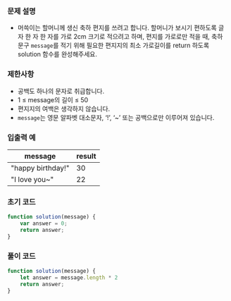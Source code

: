 ### 문제 설명

- 머쓱이는 할머니께 생신 축하 편지를 쓰려고 합니다. 할머니가 보시기 편하도록 글자 한 자 한 자를 가로 2cm 크기로 적으려고 하며, 편지를 가로로만 적을 때, 축하 문구 `message`를 적기 위해 필요한 편지지의 최소 가로길이를 return 하도록 solution 함수를 완성해주세요.

### 제한사항

- 공백도 하나의 문자로 취급합니다.
- 1 ≤ message의 길이 ≤ 50
- 편지지의 여백은 생각하지 않습니다.
- `message`는 영문 알파벳 대소문자, ‘!’, ‘~’ 또는 공백으로만 이루어져 있습니다.

### 입출력 예

| message | result |
| --- | --- |
| "happy birthday!" | 30 |
| "I love you~" | 22 |

### 초기 코드

```jsx
function solution(message) {
    var answer = 0;
    return answer;
}
```

### 풀이 코드

```jsx
function solution(message) {
    let answer = message.length * 2 
    return answer;
}
```